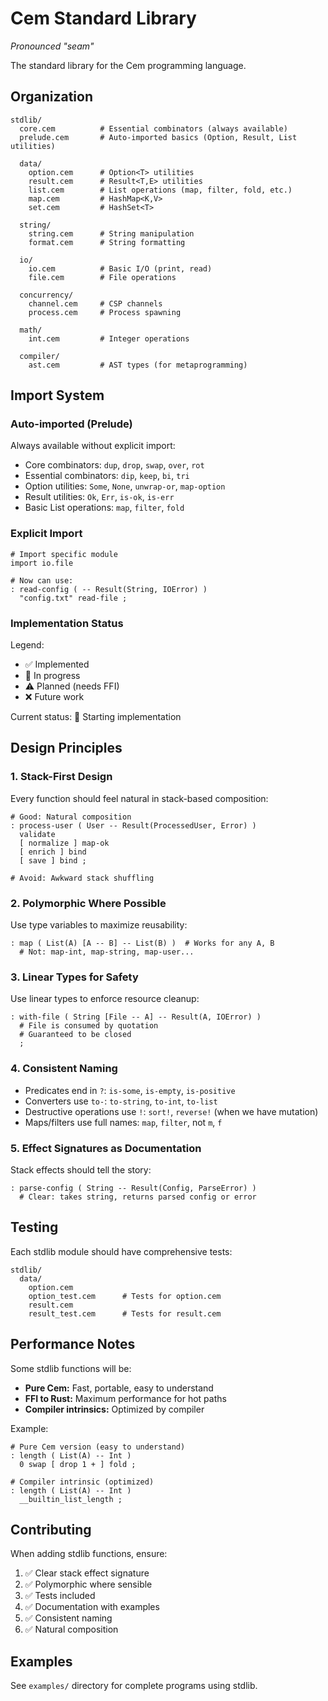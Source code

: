 # Cem Standard Library

*Pronounced "seam"*

The standard library for the Cem programming language.

## Organization

```
stdlib/
  core.cem          # Essential combinators (always available)
  prelude.cem       # Auto-imported basics (Option, Result, List utilities)

  data/
    option.cem      # Option<T> utilities
    result.cem      # Result<T,E> utilities
    list.cem        # List operations (map, filter, fold, etc.)
    map.cem         # HashMap<K,V>
    set.cem         # HashSet<T>

  string/
    string.cem      # String manipulation
    format.cem      # String formatting

  io/
    io.cem          # Basic I/O (print, read)
    file.cem        # File operations

  concurrency/
    channel.cem     # CSP channels
    process.cem     # Process spawning

  math/
    int.cem         # Integer operations

  compiler/
    ast.cem         # AST types (for metaprogramming)
```

## Import System

### Auto-imported (Prelude)

Always available without explicit import:
- Core combinators: `dup`, `drop`, `swap`, `over`, `rot`
- Essential combinators: `dip`, `keep`, `bi`, `tri`
- Option utilities: `Some`, `None`, `unwrap-or`, `map-option`
- Result utilities: `Ok`, `Err`, `is-ok`, `is-err`
- Basic List operations: `map`, `filter`, `fold`

### Explicit Import

```cem
# Import specific module
import io.file

# Now can use:
: read-config ( -- Result(String, IOError) )
  "config.txt" read-file ;
```

### Implementation Status

Legend:
- ✅ Implemented
- 🚧 In progress
- ⚠️ Planned (needs FFI)
- ❌ Future work

Current status: 🚧 Starting implementation

## Design Principles

### 1. Stack-First Design

Every function should feel natural in stack-based composition:

```cem
# Good: Natural composition
: process-user ( User -- Result(ProcessedUser, Error) )
  validate
  [ normalize ] map-ok
  [ enrich ] bind
  [ save ] bind ;

# Avoid: Awkward stack shuffling
```

### 2. Polymorphic Where Possible

Use type variables to maximize reusability:

```cem
: map ( List(A) [A -- B] -- List(B) )  # Works for any A, B
  # Not: map-int, map-string, map-user...
```

### 3. Linear Types for Safety

Use linear types to enforce resource cleanup:

```cem
: with-file ( String [File -- A] -- Result(A, IOError) )
  # File is consumed by quotation
  # Guaranteed to be closed
  ;
```

### 4. Consistent Naming

- Predicates end in `?`: `is-some`, `is-empty`, `is-positive`
- Converters use `to-`: `to-string`, `to-int`, `to-list`
- Destructive operations use `!`: `sort!`, `reverse!` (when we have mutation)
- Maps/filters use full names: `map`, `filter`, not `m`, `f`

### 5. Effect Signatures as Documentation

Stack effects should tell the story:

```cem
: parse-config ( String -- Result(Config, ParseError) )
  # Clear: takes string, returns parsed config or error
```

## Testing

Each stdlib module should have comprehensive tests:

```
stdlib/
  data/
    option.cem
    option_test.cem      # Tests for option.cem
    result.cem
    result_test.cem      # Tests for result.cem
```

## Performance Notes

Some stdlib functions will be:
- **Pure Cem:** Fast, portable, easy to understand
- **FFI to Rust:** Maximum performance for hot paths
- **Compiler intrinsics:** Optimized by compiler

Example:
```cem
# Pure Cem version (easy to understand)
: length ( List(A) -- Int )
  0 swap [ drop 1 + ] fold ;

# Compiler intrinsic (optimized)
: length ( List(A) -- Int )
  __builtin_list_length ;
```

## Contributing

When adding stdlib functions, ensure:

1. ✅ Clear stack effect signature
2. ✅ Polymorphic where sensible
3. ✅ Tests included
4. ✅ Documentation with examples
5. ✅ Consistent naming
6. ✅ Natural composition

## Examples

See `examples/` directory for complete programs using stdlib.
